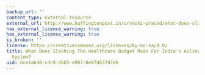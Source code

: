```yaml
---
backup_url: ''
content_type: external-resource
external_url: http://www.huffingtonpost.in/urvashi-prasad/what-does-slashing-the-he_b_6419976.html
has_external_licence_warning: true
has_external_license_warning: true
is_broken: ''
license: https://creativecommons.org/licenses/by-nc-sa/4.0/
title: What Does Slashing The Healthcare Budget Mean For India's Ailing Public Health
  System?
uid: dce1ab40-cdc9-4bb5-a907-0e87d637d7e6
---
```

